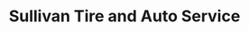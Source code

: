 ---
title: "Sullivan Tire and Auto Service"
url: /augusta/sullivan-tire-and-auto-service/
shop: Autowerkstatt
---